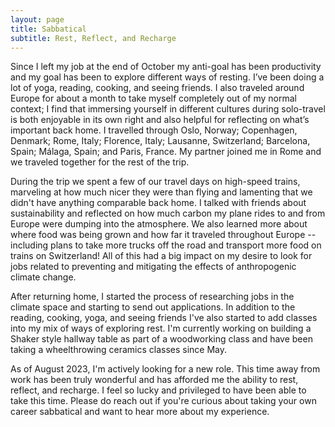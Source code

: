 ```yaml
---
layout: page
title: Sabbatical
subtitle: Rest, Reflect, and Recharge
---
```


Since I left my job at the end of October my anti-goal has been productivity and my goal has been to explore different ways of resting. I’ve been doing a lot of yoga, reading, cooking, and seeing friends. I also traveled around Europe for about a month to take myself completely out of my normal context; I find that immersing yourself in different cultures during solo-travel is both enjoyable in its own right and also helpful for reflecting on what’s important back home. I travelled through Oslo, Norway; Copenhagen, Denmark; Rome, Italy; Florence, Italy; Lausanne, Switzerland; Barcelona, Spain; Málaga, Spain; and Paris, France. My partner joined me in Rome and we traveled together for the rest of the trip.

During the trip we spent a few of our travel days on high-speed trains, marveling at how much nicer they were than flying and lamenting that we didn't have anything comparable back home. I talked with friends about sustainability and reflected on how much carbon my plane rides to and from Europe were dumping into the atmosphere. We also learned more about where food was being grown and how far it traveled throughout Europe -- including plans to take more trucks off the road and transport more food on trains on Switzerland! All of this had a big impact on my desire to look for jobs related to preventing and mitigating the effects of anthropogenic climate change.

After returning home, I started the process of researching jobs in the climate space and starting to send out applications. In addition to the reading, cooking, yoga, and seeing friends I've also started to add classes into my mix of ways of exploring rest. I'm currently working on building a Shaker style hallway table as part of a woodworking class and have been taking a wheelthrowing ceramics classes since May.

As of August 2023, I'm actively looking for a new role. This time away from work has been truly wonderful and has afforded me the ability to rest, reflect, and recharge. I feel so lucky and privileged to have been able to take this time. Please do reach out if you're curious about taking your own career sabbatical and want to hear more about my experience.